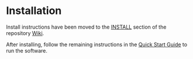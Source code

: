 # Installation

Install instructions have been moved to the [INSTALL](https://github.com/superdutyf3/taco-blockchain/wiki/INSTALL) section of the repository [Wiki](https://github.com/superdutyf3/taco-blockchain/wiki).

After installing, follow the remaining instructions in the
[Quick Start Guide](https://github.com/superdutyf3/taco-blockchain/wiki/Quick-Start-Guide)
to run the software.
